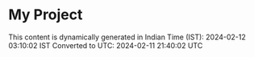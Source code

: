 # My Project

This content is dynamically generated in Indian Time (IST): 2024-02-12 03:10:02 IST
Converted to UTC: 2024-02-11 21:40:02 UTC
